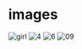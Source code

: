 # images 
![girl](https://user-images.githubusercontent.com/8344941/90047288-8860e000-dc86-11ea-9633-58ffacf538cd.jpg)
![4](https://user-images.githubusercontent.com/8344941/90051923-4dae7600-dc8d-11ea-861f-be26a846ee11.jpg)
![6](https://user-images.githubusercontent.com/8344941/90051927-4edfa300-dc8d-11ea-866a-5c4aec816483.png)
![09](https://user-images.githubusercontent.com/8344941/90051932-51da9380-dc8d-11ea-8df8-a1eb7bfa7d96.png)

